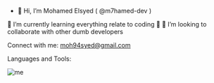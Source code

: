 - 👋 Hi, I’m  Mohamed Elsyed  ( @m7hamed-dev )
<!-- 🔭 Check out my next full project toturial course: DumbDev168! -->
🌱 I’m currently learning everything relate to coding 🤣
👯 I’m looking to collaborate with other dumb developers


Connect with me:
moh94syed@gmail.com


Languages and Tools:

![me](https://user-images.githubusercontent.com/71645176/210033733-23af0a77-2835-4f89-a3ee-395515f3d851.png)

<!---
m7hamed-dev/m7hamed-dev is a ✨ special ✨ repository because its `README.md` (this file) appears on your GitHub profile.
You can click the Preview link to take a look at your changes.
--->
